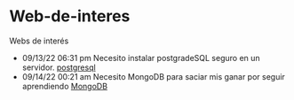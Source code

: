 # Web-de-interes
Webs de interés

 - 09/13/22 06:31 pm Necesito instalar postgradeSQL seguro en un servidor.
[postgresql](https://computingforgeeks.com/installing-postgresql-database-server-on-ubuntu/)
 - 09/14/22 00:21 am Necesito MongoDB para saciar mis ganar por seguir aprendiendo [MongoDB](https://techviewleo.com/install-mongodb-on-ubuntu-linux/) 
